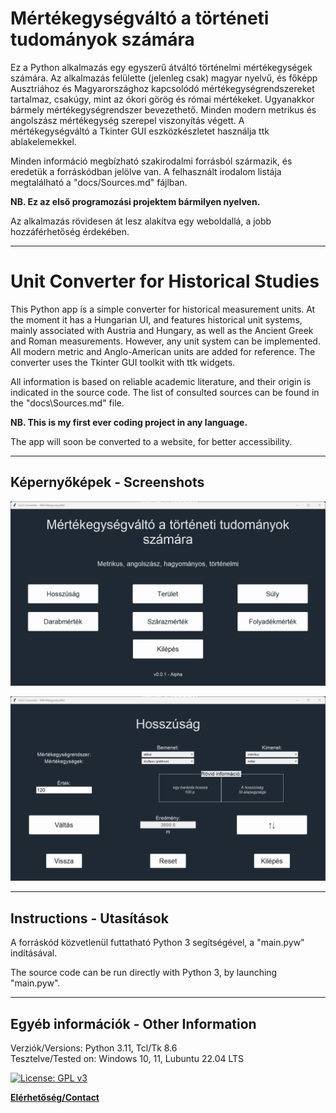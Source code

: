 
# Mértékegységváltó a történeti tudományok számára

Ez a Python alkalmazás egy egyszerű átváltó történelmi mértékegységek számára. Az alkalmazás felülette (jelenleg csak)
magyar nyelvű, és főképp Ausztriához és Magyarországhoz kapcsolódó mértékegységrendszereket tartalmaz, csakúgy, mint az
ókori görög és római mértékeket. Ugyanakkor bármely mértékegységrendszer bevezethető. Minden modern metrikus és
angolszász mértékegység szerepel viszonyítás végett. A mértékegységváltó a Tkinter GUI eszközkészletet használja ttk
ablakelemekkel.

Minden információ megbízható szakirodalmi forrásból származik, és eredetük a forráskódban jelölve van. A felhasznált
irodalom listája megtalálható a "docs/Sources.md" fájlban.

**NB. Ez az első programozási projektem bármilyen nyelven.**

Az alkalmazás rövidesen át lesz alakítva egy weboldallá, a jobb hozzáférhetőség érdekében.

***

# Unit Converter for Historical Studies

This Python app is a simple converter for historical measurement units. At the moment it has a Hungarian UI,
and features historical unit systems, mainly associated with Austria and Hungary, as well as the Ancient Greek
and Roman measurements. However, any unit system can be implemented. All modern metric and Anglo-American units are
added for reference. The converter uses the Tkinter GUI toolkit with ttk widgets.

All information is based on reliable academic literature, and their origin is indicated in the source code. The list of
consulted sources can be found in the "docs\Sources.md" file.

**NB. This is my first ever coding project in any language.**

The app will soon be converted to a website, for better accessibility.

***

## Képernyőképek - Screenshots

![screenshot_1](assets/images/screenshot_menu.png "Main Menu")

![screenshot_2](assets/images/screenshot_converter.png "Converter GUI")

***

## Instructions - Utasítások

A forráskód közvetlenül futtatható Python 3 segítségével, a "main.pyw" indításával.

The source code can be run directly with Python 3, by launching "main.pyw".

***

## Egyéb információk - Other Information

Verziók/Versions: Python 3.11, Tcl/Tk 8.6  
Tesztelve/Tested on: Windows 10, 11, Lubuntu 22.04 LTS

[![License: GPL v3](https://img.shields.io/badge/License-GPLv3-blue.svg)](https://www.gnu.org/licenses/gpl-3.0)

**[Elérhetőség/Contact](mailto:lcs_it@gmail.com)**
